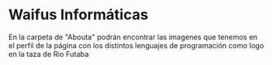 # Waifus Informáticas
En la carpeta de "Abouta" podrán encontrar las imagenes que tenemos en el perfil de la página con los distintos lenguajes de programación como logo en la taza de Rio Futaba
